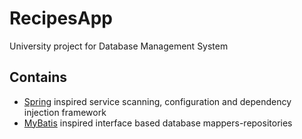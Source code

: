 # RecipesApp

University project for Database Management System

## Contains
* [Spring](https://spring.io) inspired service scanning, configuration and dependency injection framework
* [MyBatis](http://www.mybatis.org/mybatis-3/) inspired interface based database mappers-repositories
